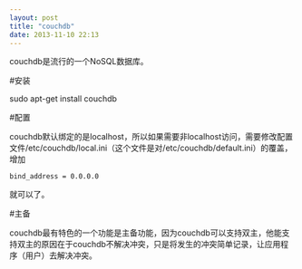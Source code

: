 ```yaml
---
layout: post
title: "couchdb"
date: 2013-11-10 22:13
---
```


couchdb是流行的一个NoSQL数据库。

#安装

sudo apt-get install couchdb

#配置

couchdb默认绑定的是localhost，所以如果需要非localhost访问，需要修改配置文件/etc/couchdb/local.ini（这个文件是对/etc/couchdb/default.ini）的覆盖，增加
```
bind_address = 0.0.0.0 
```
就可以了。

#主备

couchdb最有特色的一个功能是主备功能，因为couchdb可以支持双主，他能支持双主的原因在于couchdb不解决冲突，只是将发生的冲突简单记录，让应用程序（用户）去解决冲突。